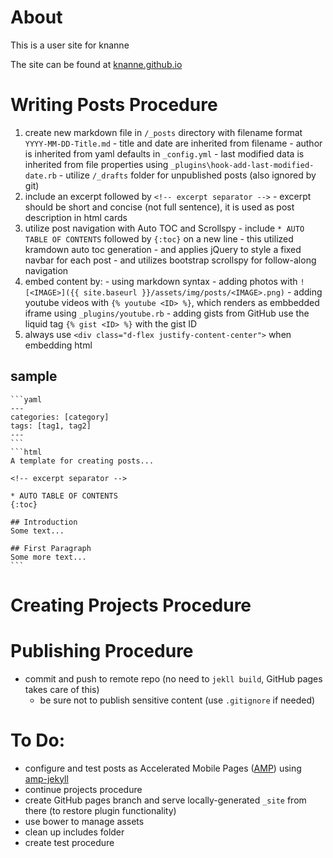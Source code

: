 # About
This is a user site for knanne

The site can be found at [knanne.github.io](https://knanne.github.io)

# Writing Posts Procedure

  1. create new markdown file in `/_posts` directory with filename format `YYYY-MM-DD-Title.md`
    - title and date are inherited from filename
    - author is inherited from yaml defaults in `_config.yml`
    - last modified data is inherited from file properties using `_plugins\hook-add-last-modified-date.rb`
    - utilize `/_drafts` folder for unpublished posts (also ignored by git)
  2. include an excerpt followed by `<!-- excerpt separator -->`
    - excerpt should be short and concise (not full sentence), it is used as post description in html cards
  3. utilize post navigation with Auto TOC and Scrollspy
    - include `* AUTO TABLE OF CONTENTS` followed by `{:toc}` on a new line
    - this utilized kramdown auto toc generation
    - and applies jQuery to style a fixed navbar for each post
    - and utilizes bootstrap scrollspy for follow-along navigation
  4. embed content by:
    - using markdown syntax
    - adding photos with `![<IMAGE>]({{ site.baseurl }}/assets/img/posts/<IMAGE>.png)`
    - adding youtube videos with `{% youtube <ID> %}`, which renders as embbedded iframe using `_plugins/youtube.rb`
    - adding gists from GitHub use the liquid tag `{% gist <ID> %}` with the gist ID  
  5. always use `<div class="d-flex justify-content-center">` when embedding html  

  ## sample

    ```yaml
    ---
    categories: [category]
    tags: [tag1, tag2]
    ---
    ```
    ```html
    A template for creating posts...

    <!-- excerpt separator -->

    * AUTO TABLE OF CONTENTS
    {:toc}

    ## Introduction
    Some text...

    ## First Paragraph
    Some more text...
    ```

# Creating Projects Procedure

# Publishing Procedure

  - commit and push to remote repo (no need to `jekll build`, GitHub pages takes care of this)  
    - be sure not to publish sensitive content (use `.gitignore` if needed)  

# To Do:
  - configure and test posts as Accelerated Mobile Pages ([AMP](https://www.ampproject.org/)) using [amp-jekyll](https://github.com/juusaw/amp-jekyll)
  - continue projects procedure
  - create GitHub pages branch and serve locally-generated `_site` from there (to restore plugin functionality)
  - use bower to manage assets
  - clean up includes folder
  - create test procedure
